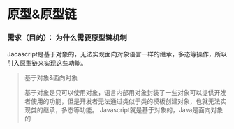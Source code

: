 # 原型&原型链
### 需求（目的）： 为什么需要原型链机制
Jacascript是基于对象的，无法实现面向对象语言一样的继承，多态等操作，所以引入原型链来实现这些功能。

> 基于对象&面向对象
> 
> 基于对象是只可以使用对象，语言内部用对象封装了一些对象可以提供开发者使用的功能，但是开发者无法通过类似于类的模板创建对象，也就无法实现类的继承，多态等功能。
Javascript就是基于对象的，Java是面向对象的

